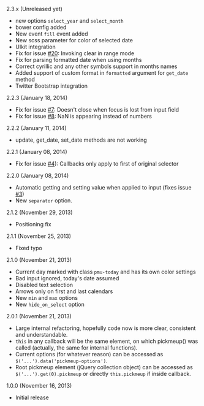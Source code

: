 2.3.x (Unreleased yet)
* new options `select_year` and `select_month`
* bower config added
* New event `fill` event added
* New scss parameter for color of selected date
* UIkit integration
* Fix for issue [#20](https://github.com/nazar-pc/PickMeUp/issues/20): Invoking clear in range mode
* Fix for parsing formatted date when using months
* Correct cyrillic and any other symbols support in months names
* Added support of custom format in `formatted` argument for `get_date` method
* Twitter Bootstrap integration

2.2.3 (January 18, 2014)
* Fix for issue [#7](https://github.com/nazar-pc/PickMeUp/issues/7): Doesn't close when focus is lost from input field
* Fix for issue [#8](https://github.com/nazar-pc/PickMeUp/issues/8): NaN is appearing instead of numbers

2.2.2 (January 11, 2014)
* update, get_date, set_date methods are not working

2.2.1 (January 08, 2014)
* Fix for issue [#4](https://github.com/nazar-pc/PickMeUp/issues/4)): Callbacks only apply to first of original selector

2.2.0 (January 08, 2014)
* Automatic getting and setting value when applied to input (fixes issue [#3](https://github.com/nazar-pc/PickMeUp/issues/3))
* New `separator` option.

2.1.2 (November 29, 2013)
* Positioning fix

2.1.1 (November 25, 2013)
* Fixed typo

2.1.0 (November 21, 2013)
* Current day marked with class `pmu-today` and has its own color settings
* Bad input ignored, today's date assumed
* Disabled text selection
* Arrows only on first and last calendars
* New `min` and `max` options
* New `hide_on_select` option

2.0.1 (November 21, 2013)
* Large internal refactoring, hopefully code now is more clear,  consistent and understandable.
* `this` in any callback will be the same element, on which pickmeup() was called (actually, the same for internal functions).
* Current options (for whatever reason) can be accessed as `$('...').data('pickmeup-options')`.
* Root pickmeup element (jQuery collection object) can be accessed as `$('...').get(0).pickmeup` or directly `this.pickmeup` if inside callback.

1.0.0 (November 16, 2013)
* Initial release
